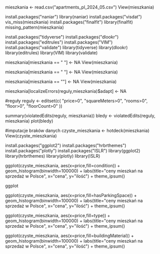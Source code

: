 mieszkania <- read.csv("apartments_pl_2024_05.csv")
View(mieszkania)

install.packages("naniar")
library(naniar)
install.packages("visdat")
vis_miss(mieszkania)
install.packages("finalfit")
library(finalfit)
missing_pattern(mieszkania)

install.packages("tidyverse")
install.packages("dlookr")
install.packages("editrules")
install.packages("VIM")
install.packages("validate")
library(tidyverse)
library(dlookr)
library(editrules)
library(VIM)
library(validate)

mieszkania[mieszkania == " "] <- NA
View(mieszkania)

mieszkania[mieszkania == "  "] <- NA
View(mieszkania)

mieszkania[mieszkania == ""] <- NA
View(mieszkania)

mieszkania[localizeErrors(reguly,mieszkania)$adapt] <- NA

#reguły
reguly <- editset(c(
  "price>0",
  "squareMeters>0",
  "rooms>0",
  "floor>0",
  "floorCount>0"
  ))

summary(violatedEdits(reguly, mieszkania))
bledy <- violatedEdits(reguly, mieszkania)
plot(bledy)

#imputacje braków danych
czyste_mieszkania <- hotdeck(mieszkania)
View(czyste_mieszkania)

install.packages("ggplot2")
install.packages("hrbrthemes")
install.packages("plotly")
install.packages("ISLR")
library(ggplot2)
library(hrbrthemes)
library(plotly)
library(ISLR)

ggplot(czyste_mieszkania, aes(x=price,fill=condition)) + geom_histogram(binwidth=100000) + labs(title="ceny mieszkań na sprzedaż w Polsce", x="cena", y="ilość") + theme_ipsum()
  
ggplot

ggplot(czyste_mieszkania, aes(x=price,fill=hasParkingSpace)) + geom_histogram(binwidth=100000) + labs(title="ceny mieszkań na sprzedaż w Polsce", x="cena", y="ilość") + theme_ipsum()

ggplot(czyste_mieszkania, aes(x=price,fill=type)) + geom_histogram(binwidth=100000) + labs(title="ceny mieszkań na sprzedaż w Polsce", x="cena", y="ilość") + theme_ipsum()

ggplot(czyste_mieszkania, aes(x=price,fill=buildingMaterial)) + geom_histogram(binwidth=100000) + labs(title="ceny mieszkań na sprzedaż w Polsce", x="cena", y="ilość") + theme_ipsum()

